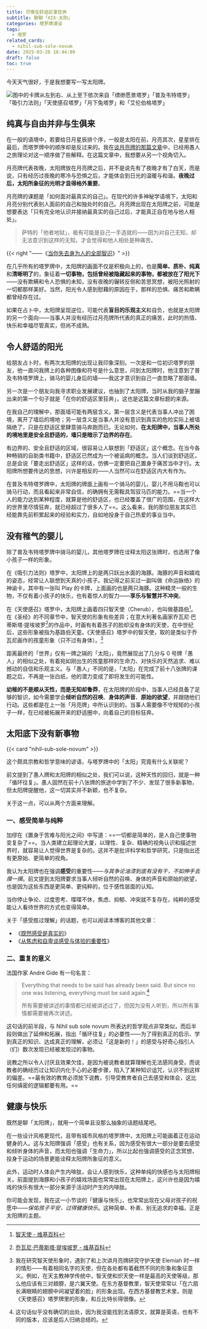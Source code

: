 ```yaml
---
title: 尽情在舒适区里狂奔
subtitle: 聊聊「XIX·太阳」
categories: 塔罗牌漫谈
tags:
  - 塔罗
related_cards:
  - nihil-sub-sole-novum
date: 2025-03-26 16:44:09
draft: false
toc: true
---
```


今天天气很好，于是我想要写一写太阳牌。

<!--more-->

![图中的卡牌从左到右、从上至下依次来自「缥缈愿景塔罗」「普及韦特塔罗」「吸引力法则」「天使感召塔罗」「月下兔塔罗」和「艾伦伯格塔罗」](https://image.guhub.cn/uPic/2025/03/tarot-the-sun.jpeg)

## 纯真与自由并非与生俱来

在一般的语境中，若要给日月星辰排个序，一般是太阳在前，月亮其次，星星排在最后，而塔罗牌中的顺序却是反过来的。我在[谈月亮牌的那篇文章](/posts/当你失去身为人的全部智识/#高塔星星月亮与太阳)中，已经用愚人之旅理论对这一顺序做了些解释。在这篇文章中，我想要从另一个视角切入。

月亮牌代表夜晚，太阳牌放在月亮牌之后，并不是说先有了夜晚才有了白天，而是说，只有经历过夜晚的寒冷与恐惧之后，才能体会到日光的温暖与和谐。**夜晚过后，太阳所象征的光明才显得格外重要**。

月亮牌的课题是「如何面对最真实的自己」。在现代的许多神秘学语境下，太阳和月亮分别代表别人面前的自己和独处时的自己。月亮牌出现在太阳牌之前，可能是想要表达「只有完全地认识并接纳最真实的自己过后，才能真正自在地与他人相处」。

> 萨特的「他者地狱」，极有可能是自己一手造就的——因为对自己无知，却无法意识到这样的无知，才会觉得和他人相处是种痛苦。

{{< right "——《[当你失去身为人的全部智识](/posts/当你失去身为人的全部智识/)》" >}}

在几乎所有的塔罗牌中，太阳牌的画面不仅是积极向上的，也是**简单、质朴、纯真**和**清晰明了**的，象征着**一切事物，包括曾经被隐藏起来的事物，都被放在了阳光下**——没有欺瞒和令人恐惧的未知，没有夜晚的辗转反侧和苦思冥想，被阳光照射的一切都那样美好。当然，阳光令人感到慰藉的原因在于，那样的恐惧、痛苦和欺瞒都曾经存在过。

如果在占卜中，太阳牌呈现逆位，可能代表**盲目的乐观主义**和自负，也就是太阳牌的另一个面向——当事人并没有经历过月亮牌所代表的真正的痛苦，此时的热情、快乐和幸福尽管真实，但尚不成熟。

## 令人舒适的阳光

给朋友占卜时，有两次太阳牌的出现让我印象深刻。一次是和一位初识塔罗的朋友，他一直问我牌上的各种图像和符号是什么意思，问到太阳牌时，他注意到了普及韦特塔罗牌上，骑马的婴儿身后的墙——我这才意识到自己一直忽略了那面墙。

另一次是一个朋友向我寻求职业发展建议，也抽到了太阳牌，当时从我的脑子里蹦出来的第一个句子就是「在你的舒适区里狂奔」，这也是这篇文章标题的来源。

在我自己的理解中，那面墙可能有两层含义。第一层含义是代表当事人冲出了困境，离开了墙后的境地；另一层含义是当事人并没有意识到真实的危险实际上被墙隔绝了，只是在舒适区里肆意骑马奔跑而已。无论如何，**在太阳牌中，当事人所处的境地里是安全且舒适的，墙只是暗示了边界的存在**。

有边界的、安全且舒适的区域，很容易让人联想到「舒适区」这个概念。在当今各种畅销的自助类书籍中，舒适区已然成为一个被诟病的概念。当人们谈到舒适区，总是会说「要走出舒适区」这样的话，仿佛一定要把自己置身于痛苦当中才行。太阳牌所想要传达的思想，兴许是相反的——人当然可以在舒适区内大有作为。

在普及韦特塔罗牌中，太阳牌的牌面上画有一个骑马的婴儿，婴儿不用马鞍也可以骑马行动，而且看起来非常自信，的确拥有无需鞍具驾驭马匹的能力。==当一个人的能力达到某种程度，就算是他的舒适区，也已经覆盖了很广的范围，在这样大的世界里尽情狂奔，就已经超过了很多人了==。这么看来，我的那位朋友其实已经能靠先前积累起来的经验和实力，自如地投身于自己热爱的事业当中。

## 没有稚气的婴儿

除了普及韦特塔罗牌中骑马的婴儿，其他塔罗牌在诠释太阳这张牌时，也选用了像小孩子一样的形象。

在《吸引力法则》塔罗中，太阳牌上的是两只跃出水面的海豚。海豚的声音和嬉戏的姿态，经常让人联想到天真的小孩子。我记得之前买过一副叫做《命运脉络》的神谕卡，其中有一张叫 Play 的卡牌，上面画的也是两只海豚。这种精灵一般的生物，不仅有着小孩子的快乐，也有着惊人的智力——**享乐与智慧并不冲突**。

在《天使感召》塔罗中，太阳牌上画着四只智天使（Cherub），也叫做基路伯[^1]。在《圣经》的不同章节中，智天使的形象有些差异；在意大利著名画家乔瓦尼·巴蒂斯塔·提埃坡罗[^2]的作品中，时画有有着孩子的脸却没有身体的天使，在中世纪后，这些形象被指为基路伯天童。《天使感召》塔罗中的智天使，取的是类似于乔瓦尼画作的孩童形象（只不过有身体）。[^3]

距离最终的「世界」仅有一牌之隔的「太阳」，竟然展现出了几分与 0 号牌「愚人」的相似之处，有着宛如刚出生的孩童那样的生命力、对快乐的天然追求、难以撼动的自信和乐观主义。与「愚人」不同的是，「太阳」在完成了前十八张牌的课题之后，不再是一张白纸，他的潜力变成了即将发生的可能性。

**幼稚的不是顺从天性，而是无知却鲁莽**，在太阳牌的阶段中，当事人已经具备了足够的智识，如今需要学会**倾听自然的召唤**、**身体的声音**、**原始的欲望**，并跟随他们行动。这些都是在上一张「月亮牌」中所认识到的，当事人需要像不守规矩的小孩子一样，在已经被拓展开来的舒适圈中，向着自己的目标狂奔。

## 太阳底下没有新事物

{{< card "nihil-sub-sole-novum" >}}

这个颇具宗教和哲学意味的谚语，与塔罗牌中的「太阳」究竟有什么关联呢？

前文提到了愚人牌和太阳牌的相似之处，我们可以说，这种天性的回归，就是一种「循环往复」。愚人固然在前十八张牌的旅途中学到了不少、发现了很多新事物，但太阳牌提醒他，这一切其实并不新颖，也不复杂。

关于这一点，可以从两个方面来理解。

### 一、感受简单与纯粹

加缪在《置身于苦难与阳光之间》中写道：==一切都是简单的，是人自己使事物变复杂了==。当人类建立起理论大厦，以理性、复杂、精确的视角认识和描述世界时，就容易让人觉得世界是复杂的。这并不是批评科学和哲学研究，只是指出还有更原始、更简单的视角。

我认为太阳牌也在强调**感受**的重要性——*与其争论油漆到底有没有干，不如伸手去摸一摸*。前文提到太阳牌要求当事人倾听自然的召唤、身体的声音和原始的欲望，也是因为这些东西是更简单、更纯粹的，位于感性层面的认知。

当你停止争论、过度思考、喋喋不休，焦虑、抑郁、冲突就不复存在，纯粹的感受能让人看待世界的方式也变得简单。

关于「感受胜过理解」的话题，也可以阅读本博客的其他文章：

- 《[既然感受是真实的](/posts/既然感受是真实的/)》
- 《[从焦虑和自卑谈感受与体验的重要性](/posts/从焦虑和自卑谈感受与体验的重要性/)》

### 二、重复的意义

法国作家 André Gide 有一句名言：

> Everything that needs to be said has already been said. But since no one was listening, everything must be said again.[^4]
>
> 所有需要被讲述的事情都已经被讲述过了，但因为没有人听到，所以所有事情都需要被再次讲述。

这句话的前半段，与 Nihil sub sole novum 所表达的哲学观点非常类似，而后半段则做出了延伸和拓展，指出「循环往复」的必要性——为了得到真正的启示、学到真正的知识、达成真正的理解，必须让「这是新的！」的感受与好奇心指引人（们）数次发现已经被发现过的事物。

说教之所以令人讨厌且效果欠佳，是因为被说教者就算理解也无法感同身受，而说教者的确经历过让知识内化于心的必要步骤，陷入了某种知识诅咒，认识不到这样的偏差。==最有效的教育必须放下说教，引导受教育者自己去感受和体会，这比任何缜密的逻辑都要有用。==

## 健康与快乐

既然是聊「太阳牌」，就用一个简单且没那么抽象的话题结尾吧。

在一些设计风格更现代，且带有城市风格的塔罗牌中，太阳牌上可能画着正在运动健身的人。这与太阳牌强调「感受」也有关系，因为感受有很大一部分是要去感受和倾听身体的声音，而太阳也强调「生命力」，所以比起也强调感受的正念冥想，投身于运动的场景更能诠释太阳牌所象征的意义。

此外，运动时人体会产生内啡肽，会让人感到快乐，这种单纯的快感也与太阳牌相关。前面提到海豚和小孩子的嬉戏场面也常常出现在太阳牌上，这兴许也是因为嬉戏的快乐有很大一部分来源于活动时产生的内啡肽。

你可能会发现，我在这一小节谈的「健康与快乐」，也常常出现在父母对孩子的祝愿中——*保佑孩子平安，过得健康快乐*。这种简单、朴素、别无追求的幸福，正是太阳牌的主题。

[^1]: [智天使 - 维基百科](https://zh.wikipedia.org/wiki/智天使)
[^2]: [乔瓦尼·巴蒂斯塔·提埃坡罗 - 维基百科](https://zh.wikipedia.org/wiki/乔瓦尼·巴蒂斯塔·提埃坡罗)
[^3]: 我在研究智天使形象时，遇到了和上次讲月亮牌研究守护天使 Elemiah 时一样的情形——有着相同名字的天使，但在各处都有着截然不同的形象和象征意义。例如，在天主教神学传统中，智天使和炽天使一样是最高的天使等级，那么他应该有三对翅膀，是六翼天使。在东方基督教里，智天使常常以「在六扇长满眼睛的翅膀中间凝望着的脸」的形象出现。在西方基督教艺术里，则是《天使感召》塔罗牌里的形象，和丘比特长得很像。
[^4]: 这句话似乎没有确切的出处，因为我没能找到法语原文，就算是英语，也有不同的版本，应该是后人归纳总结的。
